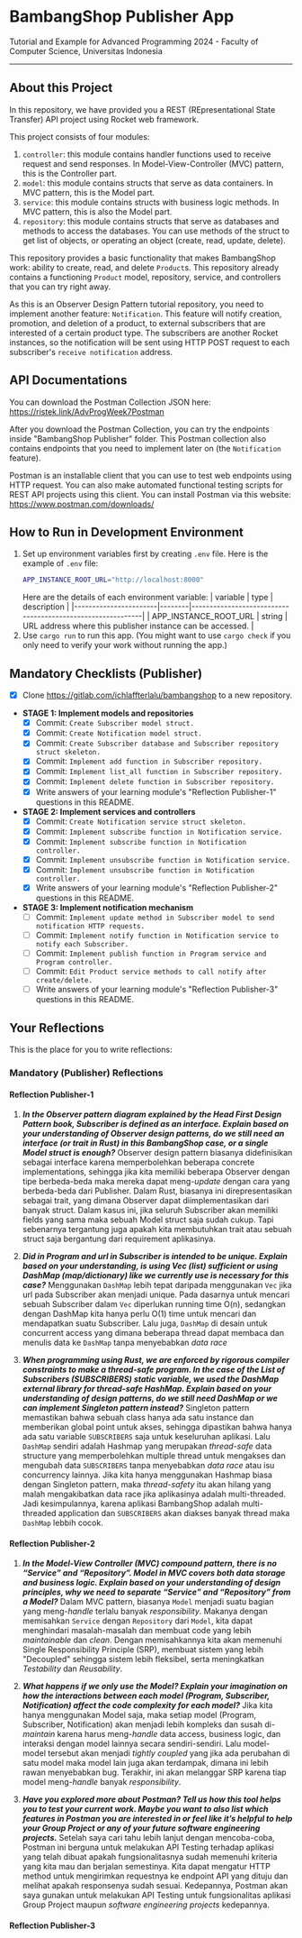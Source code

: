 # BambangShop Publisher App
Tutorial and Example for Advanced Programming 2024 - Faculty of Computer Science, Universitas Indonesia

---

## About this Project
In this repository, we have provided you a REST (REpresentational State Transfer) API project using Rocket web framework.

This project consists of four modules:
1.  `controller`: this module contains handler functions used to receive request and send responses.
    In Model-View-Controller (MVC) pattern, this is the Controller part.
2.  `model`: this module contains structs that serve as data containers.
    In MVC pattern, this is the Model part.
3.  `service`: this module contains structs with business logic methods.
    In MVC pattern, this is also the Model part.
4.  `repository`: this module contains structs that serve as databases and methods to access the databases.
    You can use methods of the struct to get list of objects, or operating an object (create, read, update, delete).

This repository provides a basic functionality that makes BambangShop work: ability to create, read, and delete `Product`s.
This repository already contains a functioning `Product` model, repository, service, and controllers that you can try right away.

As this is an Observer Design Pattern tutorial repository, you need to implement another feature: `Notification`.
This feature will notify creation, promotion, and deletion of a product, to external subscribers that are interested of a certain product type.
The subscribers are another Rocket instances, so the notification will be sent using HTTP POST request to each subscriber's `receive notification` address.

## API Documentations

You can download the Postman Collection JSON here: https://ristek.link/AdvProgWeek7Postman

After you download the Postman Collection, you can try the endpoints inside "BambangShop Publisher" folder.
This Postman collection also contains endpoints that you need to implement later on (the `Notification` feature).

Postman is an installable client that you can use to test web endpoints using HTTP request.
You can also make automated functional testing scripts for REST API projects using this client.
You can install Postman via this website: https://www.postman.com/downloads/

## How to Run in Development Environment
1.  Set up environment variables first by creating `.env` file.
    Here is the example of `.env` file:
    ```bash
    APP_INSTANCE_ROOT_URL="http://localhost:8000"
    ```
    Here are the details of each environment variable:
    | variable              | type   | description                                                |
    |-----------------------|--------|------------------------------------------------------------|
    | APP_INSTANCE_ROOT_URL | string | URL address where this publisher instance can be accessed. |
2.  Use `cargo run` to run this app.
    (You might want to use `cargo check` if you only need to verify your work without running the app.)

## Mandatory Checklists (Publisher)
-   [x] Clone https://gitlab.com/ichlaffterlalu/bambangshop to a new repository.
-   **STAGE 1: Implement models and repositories**
    -   [x] Commit: `Create Subscriber model struct.`
    -   [x] Commit: `Create Notification model struct.`
    -   [x] Commit: `Create Subscriber database and Subscriber repository struct skeleton.`
    -   [x] Commit: `Implement add function in Subscriber repository.`
    -   [x] Commit: `Implement list_all function in Subscriber repository.`
    -   [x] Commit: `Implement delete function in Subscriber repository.`
    -   [x] Write answers of your learning module's "Reflection Publisher-1" questions in this README.
-   **STAGE 2: Implement services and controllers**
    -   [x] Commit: `Create Notification service struct skeleton.`
    -   [x] Commit: `Implement subscribe function in Notification service.`
    -   [x] Commit: `Implement subscribe function in Notification controller.`
    -   [x] Commit: `Implement unsubscribe function in Notification service.`
    -   [x] Commit: `Implement unsubscribe function in Notification controller.`
    -   [x] Write answers of your learning module's "Reflection Publisher-2" questions in this README.
-   **STAGE 3: Implement notification mechanism**
    -   [ ] Commit: `Implement update method in Subscriber model to send notification HTTP requests.`
    -   [ ] Commit: `Implement notify function in Notification service to notify each Subscriber.`
    -   [ ] Commit: `Implement publish function in Program service and Program controller.`
    -   [ ] Commit: `Edit Product service methods to call notify after create/delete.`
    -   [ ] Write answers of your learning module's "Reflection Publisher-3" questions in this README.

## Your Reflections
This is the place for you to write reflections:

### Mandatory (Publisher) Reflections

#### Reflection Publisher-1
1. ***In the Observer pattern diagram explained by the Head First Design Pattern book, Subscriber is defined as an interface. Explain based on your understanding of Observer design patterns, do we still need an interface (or trait in Rust) in this BambangShop case, or a single Model struct is enough?***
Observer design pattern biasanya didefinisikan sebagai interface karena memperbolehkan beberapa concrete implementations, sehingga jika kita memiliki beberapa Observer dengan tipe berbeda-beda maka mereka dapat meng-*update* dengan cara yang berbeda-beda dari Publisher. Dalam Rust, biasanya ini direpresentasikan sebagai trait, yang dimana Observer dapat diimplementasikan dari banyak struct. Dalam kasus ini, jika seluruh Subscriber akan memiliki fields yang sama maka sebuah Model struct saja sudah cukup. Tapi sebenarnya tergantung juga apakah kita membutuhkan trait atau sebuah struct saja bergantung dari requirement aplikasinya.
   
2. ***Did in Program and url in Subscriber is intended to be unique. Explain based on your understanding, is using Vec (list) sufficient or using DashMap (map/dictionary) like we currently use is necessary for this case?***
Menggunakan `DashMap` lebih tepat daripada menggunakan `Vec` jika url pada Subscriber akan menjadi unique. Pada dasarnya untuk mencari sebuah Subscriber dalam `Vec` diperlukan running time O(n), sedangkan dengan DashMap kita hanya perlu O(1) time untuk mencari dan mendapatkan suatu Subscriber. Lalu juga, `DashMap` di desain untuk concurrent access yang dimana beberapa thread dapat membaca dan menulis data ke `DashMap` tanpa menyebabkan *data race*
   
3. ***When programming using Rust, we are enforced by rigorous compiler constraints to make a thread-safe program. In the case of the List of Subscribers (SUBSCRIBERS) static variable, we used the DashMap external library for thread-safe HashMap. Explain based on your understanding of design patterns, do we still need DashMap or we can implement Singleton pattern instead?***
Singleton pattern memastikan bahwa sebuah class hanya ada satu instance dan memberikan global point untuk akses, sehingga dipastikan bahwa hanya ada satu variable `SUBSCRIBERS` saja untuk keseluruhan aplikasi. Lalu `DashMap` sendiri adalah Hashmap yang merupakan *thread-safe* data structure yang memperbolehkan multiple thread untuk mengakses dan mengubah data `SUBSCRIBERS` tanpa menyebabkan *data race* atau isu concurrency lainnya. Jika kita hanya menggunakan Hashmap biasa dengan Singleton pattern, maka *thread-safety* itu akan hilang yang malah mengakibatkan data race jika aplikasinya adalah multi-threaded. Jadi kesimpulannya, karena aplikasi BambangShop adalah multi-threaded application dan `SUBSCRIBERS` akan diakses banyak thread maka `DashMap` lebbih cocok.

#### Reflection Publisher-2
1. ***In the Model-View Controller (MVC) compound pattern, there is no “Service” and “Repository”. Model in MVC covers both data storage and business logic. Explain based on your understanding of design principles, why we need to separate “Service” and “Repository” from a Model?***
Dalam MVC pattern, biasanya `Model` menjadi suatu bagian yang meng-*handle* terlalu banyak *responsibility*. Makanya dengan memisahkan `Service` dengan `Repository` dari `Model`, kita dapat menghindari masalah-masalah dan membuat code yang lebih *maintainable* dan *clean*. Dengan memisahkannya kita akan memenuhi Single Responsibility Principle (SRP), membuat sistem yang lebih "Decoupled" sehingga sistem lebih fleksibel, serta meningkatkan *Testability* dan *Reusability*.

2. ***What happens if we only use the Model? Explain your imagination on how the interactions between each model (Program, Subscriber, Notification) affect the code complexity for each model?***
Jika kita hanya menggunakan Model saja, maka setiap model (Program, Subscriber, Notification) akan menjadi lebih kompleks dan susah di-*maintain* karena harus meng-*handle* data access, business logic, dan interaksi dengan model lainnya secara sendiri-sendiri. Lalu model-model tersebut akan menjadi *tightly coupled* yang jika ada perubahan di satu model maka model lain juga akan terdampak, dimana ini lebih rawan menyebabkan bug. Terakhir, ini akan melanggar SRP karena tiap model meng-*handle* banyak *responsibility*.

3. ***Have you explored more about Postman? Tell us how this tool helps you to test your current work. Maybe you want to also list which features in Postman you are interested in or feel like it’s helpful to help your Group Project or any of your future software engineering projects.***
Setelah saya cari tahu lebih lanjut dengan mencoba-coba, Postman ini berguna untuk melakukan API Testing terhadap aplikasi yang telah dibuat apakah fungsionalitasnya sudah memenuhi kriteria yang kita mau dan berjalan semestinya. Kita dapat mengatur HTTP method untuk mengirimkan requestnya ke endpoint API yang dituju dan melihat apakah responsenya sudah sesuai. Kedepannya, Postman akan saya gunakan untuk melakukan API Testing untuk fungsionalitas aplikasi Group Project maupun *software engineering projects* kedepannya.

#### Reflection Publisher-3
